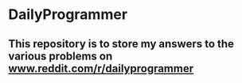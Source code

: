# DailyProgrammer

## This repository is to store my answers to the various problems on www.reddit.com/r/dailyprogrammer